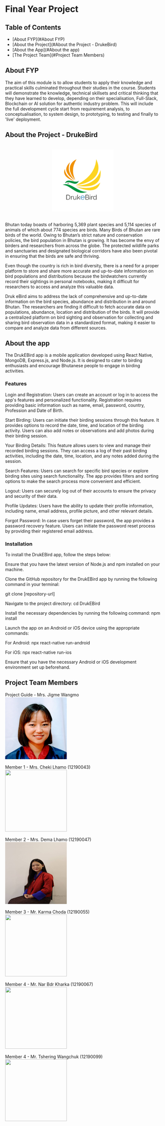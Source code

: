 # Final Year Project

## Table of Contents

- [About FYP](#About FYP)
- [About the Project](#About the Project - DrukeBird)
- [About the App](#About the app)
- [The Project Team](#Project Team Members)

## About FYP

The aim of this module is to allow students to apply their knowledge and practical skills culminated throughout their studies in the course. Students will demonstrate the knowledge, technical skillsets and critical thinking that they have learned to develop, depending on their specialisation, Full-Slack, Blockchain or AI solution for authentic industry problem. This will include the full development cycle start from requirement analysis, to conceptualisation, to system design, to prototyping, to testing and finally to 'live' deployment.

## About the Project - DrukeBird
<br>
<div style="text-align: center;">
  <img src="Images/logo.png" width="200" height="200" alt="Logo">
</div>
<br>

Bhutan today boasts of harboring 5,369 plant species and 5,114 species of animals of which about 774 species are birds. Many Birds of Bhutan are rare birds of the world. Owing to Bhutan’s strict nature and conservation policies, the bird population in Bhutan is growing. It has become the envy of birders and researchers from across the globe. The protected wildlife parks and sanctuaries and designated biological corridors have also been pivotal in ensuring that the birds are safe and thriving.

Even though the country is rich in bird diversity, there is a need for a proper platform to store and share more accurate and up-to-date information on bird populations and distributions because the birdwatchers currently record their sightings in personal notebooks, making it difficult for researchers to access and analyze this valuable data.

Druk eBird aims to address the lack of comprehensive and up-to-date information on the bird species, abundance and distribution in and around Bhutan. The researchers are finding it difficult to fetch accurate data on populations, abundance, location and distribution of the birds. It will provide a centralized platform on bird sighting and observation for collecting and sharing bird observation data in a standardized format, making it easier to compare and analyze data from different sources. 

## About the app
The DrukEBird app is a mobile application developed using React Native, MongoDB, Express.js, and Node.js. It is designed to cater to birding enthusiasts and encourage Bhutanese people to engage in birding activities.

### Features
Login and Registration: Users can create an account or log in to access the app's features and personalized functionality. Registration requires providing basic information such as name, email, password, country, Profession and Date of Birth.

Start Birding: Users can initiate their birding sessions through this feature. It provides options to record the date, time, and location of the birding activity. Users can also add notes or observations and add photos during their birding session.

Your Birding Details: This feature allows users to view and manage their recorded birding sessions. They can access a log of their past birding activities, including the date, time, location, and any notes added during the session.

Search Features: Users can search for specific bird species or explore birding sites using search functionality. The app provides filters and sorting options to make the search process more convenient and efficient.

Logout: Users can securely log out of their accounts to ensure the privacy and security of their data.

Profile Updates: Users have the ability to update their profile information, including name, email address, profile picture, and other relevant details.

Forgot Password: In case users forget their password, the app provides a password recovery feature. Users can initiate the password reset process by providing their registered email address.

### Installation
To install the DrukEBird app, follow the steps below:

Ensure that you have the latest version of Node.js and npm installed on your machine.

Clone the GitHub repository for the DrukEBird app by running the following command in your terminal:

git clone [repository-url]

Navigate to the project directory:
cd DrukEBird

Install the necessary dependencies by running the following command:
npm install

Launch the app on an Android or iOS device using the appropriate commands:

For Android:
npx react-native run-android

For iOS:
npx react-native run-ios

Ensure that you have the necessary Android or iOS development environment set up beforehand.

## Project Team Members

Project Guide - Mrs. Jigme Wangmo
<br>
<img src="Images/team_jigme_wangmo.jpg" width="200" height="200" />
<br>

Member 1 - Mrs. Cheki Lhamo (12190043)
<br>
<img src="Images/cheki.JPG" width="200" height="200" />
<br>

Member 2 - Mrs. Dema Lhamo (12190047)
<br>
<img src="Images/dema.jpeg" width="200" height="200" />
<br>

Member 3 - Mr. Karma Choda (12190055)
<br>
<img src="Images/kc.JPG" width="200" height="200" />
<br>

Member 4 - Mr. Nar Bdr Kharka (12190067)
<br>
<img src="Images/nar.JPG" width="200" height="200" />
<br>

Member 4 - Mr. Tshering Wangchuk (12190099)
<br>
<img src="Images/humble.JPG" width="200" height="200" />
<br>
